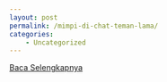 ```yaml
---
layout: post
permalink: /mimpi-di-chat-teman-lama/
categories:
    - Uncategorized
---
```


[Baca Selengkapnya](/04)